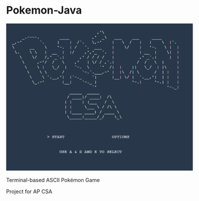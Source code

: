 # Pokemon-Java
![Screenshot of main menu in terminal :)](thumbnail.PNG?width=250px)

Terminal-based ASCII Pokémon Game


Project for AP CSA

